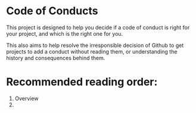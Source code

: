 # Code of Conducts
This project is designed to help you decide if a code of conduct is right for 
your project, and which is the right one for you.

This also aims to help resolve the irresponsible decision of Github to get 
projects to add a conduct without reading them, or understanding the history 
and consequences behind them.

# Recommended reading order:
1. Overview
2. 